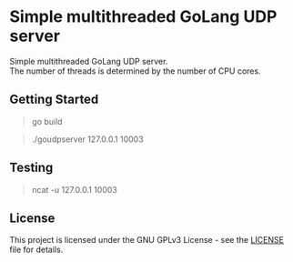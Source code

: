 # Simple multithreaded GoLang UDP server

Simple multithreaded GoLang UDP server.  
The number of threads is determined by the number of CPU cores.

## Getting Started

>go build

>./goudpserver 127.0.0.1 10003

## Testing

>ncat -u 127.0.0.1 10003

## License

This project is licensed under the GNU GPLv3 License - see the [LICENSE](LICENSE) file for details.
